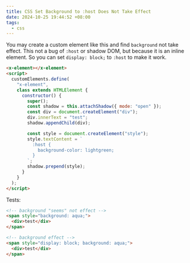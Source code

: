 ```yaml
---
title: CSS Set Background to :host Does Not Take Effect
date: 2024-10-25 19:44:52 +08:00
tags:
  - css
---
```


You may create a custom element like this and find `background` not take effect. This not a bug of `:host` or shadow DOM, but because it is an inline element. So you can set `display: block;` to `:host` to make it work.

```html
<x-element></x-element>
<script>
  customElements.define(
    "x-element",
    class extends HTMLElement {
      constructor() {
        super();
        const shadow = this.attachShadow({ mode: "open" });
        const div = document.createElement("div");
        div.innerText = "test";
        shadow.appendChild(div);

        const style = document.createElement("style");
        style.textContent = `
          :host {
            background-color: lightgreen;
          }
        `;
        shadow.prepend(style);
      }
    }
  );
</script>
```

Tests:

```html
<!-- background "seems" not effect -->
<span style="background: aqua;">
  <div>test</div>
</span>

<!-- background effect -->
<span style="display: block; background: aqua;">
  <div>test</div>
</span>
```
